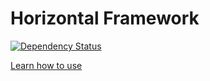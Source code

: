 Horizontal Framework
=======================

[![Dependency Status](https://david-dm.org/olivmonnier/horizontal-framework.svg?style=flat)](https://david-dm.org/olivmonnier/horizontal-framework)

[Learn how to use](https://olivmonnier.github.io/horizontal-framework)